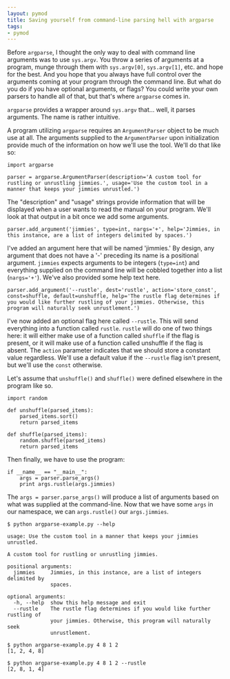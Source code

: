 ```yaml
---
layout: pymod
title: Saving yourself from command-line parsing hell with argparse
tags:
- pymod
---
```


Before `argparse`, I thought the only way to deal with command line arguments was to use `sys.argv`. You throw a series of arguments at a program, munge through them with `sys.argv[0]`, `sys.argv[1]`, etc. and hope for the best. And you hope that you always have full control over the arguments coming at your program through the command line. But what do you do if you have optional arguments, or flags? You could write your own parsers to handle all of that, but that's where `argparse` comes in. 

`argparse` provides a wrapper around `sys.argv` that... well, it parses arguments. The name is rather intuitive. 

A program utilizing `argparse` requires an `ArgumentParser` object to be much use at all. The arguments supplied to the `ArgumentParser` upon initialization provide much of the information on how we'll use the tool. We'll do that like so:
	
	import argparse

	parser = argparse.ArgumentParser(description='A custom tool for rustling or unrustling jimmies.', usage='Use the custom tool in a manner that keeps your jimmies unrustled.')

The "description" and "usage" strings provide information that will be displayed when a user wants to read the manual on your program. We'll look at that output in a bit once we add some arguments.

	parser.add_argument('jimmies', type=int, nargs='+', help='Jimmies, in this instance, are a list of integers delimited by spaces.')

I've added an argument here that will be named 'jimmies.' By design, any argument that does not have a '-' preceding its name is a positional argument. `jimmies` expects arguments to be integers (`type=int`) and everything supplied on the command line will be cobbled together into a list (`nargs='+'`). We've also provided some help text here.

	parser.add_argument('--rustle', dest='rustle', action='store_const', const=shuffle, default=unshuffle, help='The rustle flag determines if you would like further rustling of your jimmies. Otherwise, this program will naturally seek unrustlement.')

I've now added an optional flag here called `--rustle`. This will send everything into a function called `rustle`. `rustle` will do one of two things here: it will either make use of a function called `shuffle` if the flag is present, or it will make use of a function called unshuffle if the flag is absent. The `action` parameter indicates that we should store a constant value regardless. We'll use a default value if the `--rustle` flag isn't present, but we'll use the `const` otherwise.

Let's assume that `unshuffle()` and `shuffle()` were defined elsewhere in the program like so.

	import random 

	def unshuffle(parsed_items):
		parsed_items.sort()
		return parsed_items

	def shuffle(parsed_items):
		random.shuffle(parsed_items)
		return parsed_items

Then finally, we have to use the program:

	if __name__ == "__main__":
		args = parser.parse_args()
		print args.rustle(args.jimmies)

The `args = parser.parse_args()` will produce a list of arguments based on what was supplied at the command-line. Now that we have some `args` in our namespace, we can `args.rustle()` our `args.jimmies`.

	$ python argparse-example.py --help

	usage: Use the custom tool in a manner that keeps your jimmies unrustled.

	A custom tool for rustling or unrustling jimmies.

	positional arguments:
	  jimmies     Jimmies, in this instance, are a list of integers delimited by
	              spaces.

	optional arguments:
	  -h, --help  show this help message and exit
	  --rustle    The rustle flag determines if you would like further rustling of
	              your jimmies. Otherwise, this program will naturally seek
	              unrustlement.

    $ python argparse-example.py 4 8 1 2
	[1, 2, 4, 8]

	$ python argparse-example.py 4 8 1 2 --rustle
	[2, 8, 1, 4]

